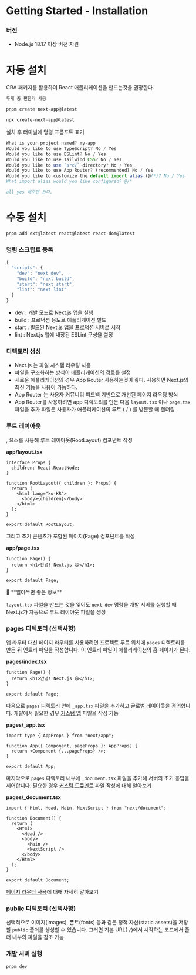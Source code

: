 # Getting Started - Installation

### 버전

- Node.js 18.17 이상 버전 지원

# 자동 설치

CRA 패키지를 활용하여 React 애플리케이션을 만드는것을 권장한다.

```jsx
두개 중 편한거 사용

pnpm create next-app@latest

npx create-next-app@latest
```

설치 후 터미널에 명령 프롬프트 표기

```jsx
What is your project named? my-app
Would you like to use TypeScript? No / Yes
Would you like to use ESLint? No / Yes
Would you like to use Tailwind CSS? No / Yes
Would you like to use `src/` directory? No / Yes
Would you like to use App Router? (recommended) No / Yes
Would you like to customize the default import alias (@/*)? No / Yes
What import alias would you like configured? @/*

all yes 해주면 된다.
```

# 수동 설치

```jsx
pnpm add ext@latest react@latest react-dom@latest
```

### 명령 스크립트 등록

```jsx
{
  "scripts": {
    "dev": "next dev",
    "build": "next build",
    "start": "next start",
    "lint": "next lint"
  }
}
```

- dev : 개발 모드로 Next.js 앱을 실행
- build : 프로덕션 용도로 애플리케이션 빌드
- start : 빌드된 Next.js 앱을 프로덕션 서버로 시작
- lint : Next.js 앱에 내장된 ESLint 구성을 설정

### 디렉토리 생성

- Next.js 는 파일 시스템 라우팅 사용
- 파일을 구조화하는 방식이 애플리케이션의 경로를 설정
- 새로운 애플리케이션의 경우 App Router 사용하는것이 좋다. 사용하면 Next.js의 최신 기능을 사용이 가능하다.
- App Router 는 사용자 커뮤니티 피드백 기반으로 개선된 페이지 라우팅 방식
- App Router를 사용하려면 app 디렉토리를 만든 다음 `layout.tsx` 이나 `page.tsx` 파일을 추가
  파일은 사용자가 애플리케이션의 루트 ( / ) 를 방문할 때 렌더링

### 루트 레이아웃

<html>, <body> 요소를 사용해 루트 레이아웃(RootLayout) 컴포넌트 작성

**app/layout.tsx**

```tsx
interface Props {
  children: React.ReactNode;
}

function RootLayout({ children }: Props) {
  return (
    <html lang="ko-KR">
      <body>{children}</body>
    </html>
  );
}

export default RootLayout;
```

그리고 초기 콘텐츠가 포함된 페이지(Page) 컴포넌트를 작성

**app/page.tsx**

```tsx
function Page() {
  return <h1>안녕! Next.js 😃</h1>;
}

export default Page;
```

<aside>
📌 **알아두면 좋은 정보**

`layout.tsx` 파일을 만드는 것을 잊어도 `next dev` 명령을 개발 서버를 실행할 때 Next.js가 자동으로 루트 레이아웃 파일을 생성

</aside>

### pages 디렉토리 (선택사항)

앱 라우터 대신 페이지 라우터를 사용하려면 프로젝트 루트 위치에 `pages` 디렉토리를 만든 뒤 엔트리 파일을 작성합니다. 이 엔트리 파일이 애플리케이션의 홈 페이지가 된다.

**pages/index.tsx**

```tsx
function Page() {
  return <h1>안녕! Next.js 😃</h1>;
}

export default Page;
```

다음으로 `pages` 디렉토리 안에 `_app.tsx` 파일을 추가하고 글로벌 레이아웃을 정의합니다. 개발에서 필요한 경우 [커스텀 앱](https://nextjs.org/docs/pages/building-your-application/routing/custom-app) 파일을 작성 가능

**pages/\_app.tsx**

```tsx
import type { AppProps } from "next/app";

function App({ Component, pageProps }: AppProps) {
  return <Component {...pageProps} />;
}

export default App;
```

마지막으로 `pages` 디렉토리 내부에 `_document.tsx` 파일을 추가해 서버의 초기 응답을 제어합니다. 필요한 경우 [커스텀 도큐멘트](https://nextjs.org/docs/pages/building-your-application/routing/custom-document) 파일 작성에 대해 알아보기

**pages/\_document.tsx**

```tsx
import { Html, Head, Main, NextScript } from "next/document";

function Document() {
  return (
    <Html>
      <Head />
      <body>
        <Main />
        <NextScript />
      </body>
    </Html>
  );
}

export default Document;
```

[페이지 라우터 사용](https://nextjs.org/docs/pages/building-your-application/routing/pages-and-layouts)에 대해 자세히 알아보기

### public 디렉토리 (선택사항)

선택적으로 이미지(images), 폰트(fonts) 등과 같은 정적 자산(static assets)을 저장할 `public` 폴더를 생성할 수 있습니다. 그러면 기본 URL( `/`)에서 시작하는 코드에서 폴더 내부의 파일을 참조 가능

### 개발 서버 실행

```jsx
pnpm dev
```
